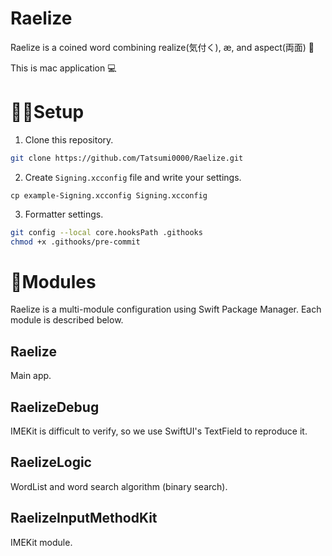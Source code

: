 # Raelize
Raelize is a coined word combining realize(気付く), æ, and aspect(両面) 🫰

This is mac application 💻

# 🧑‍💻Setup

1. Clone this repository.

```sh
git clone https://github.com/Tatsumi0000/Raelize.git
```

2. Create `Signing.xcconfig` file and write your settings.

```xconfig
cp example-Signing.xcconfig Signing.xcconfig
```

3. Formatter settings.

```sh
git config --local core.hooksPath .githooks
chmod +x .githooks/pre-commit
```

# 📗Modules
Raelize is a multi-module configuration using Swift Package Manager. Each module is described below.

## Raelize
Main app.

## RaelizeDebug
IMEKit is difficult to verify, so we use SwiftUI's TextField to reproduce it. 

## RaelizeLogic
WordList and word search algorithm (binary search).

## RaelizeInputMethodKit
IMEKit module.

